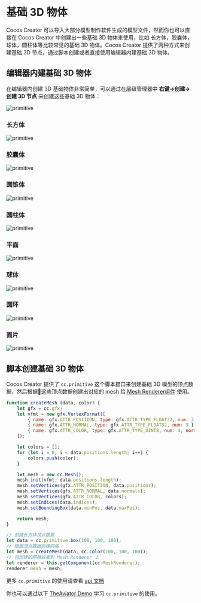 # 基础 3D 物体

Cocos Creator 可以导入大部分模型制作软件生成的模型文件，然而你也可以直接在 Cocos Creator 中创建出一些基础 3D 物体来使用，比如 长方体，胶囊体，球体，圆柱体等比较常见的基础 3D 物体。Cocos Creator 提供了两种方式来创建基础 3D 节点，通过脚本创建或者直接使用编辑器内建基础 3D 物体。

## 编辑器内建基础 3D 物体

在编辑器内创建 3D 基础物体非常简单，可以通过在层级管理器中 **右键->创建->创建 3D 节点** 来创建这些基础 3D 物体：

![primitive](./img/primitive-1.jpg)

### 长方体

![primitive](./img/primitive-2.jpg)

### 胶囊体

![primitive](./img/primitive-3.jpg)

### 圆锥体

![primitive](./img/primitive-4.jpg)

### 圆柱体

![primitive](./img/primitive-5.jpg)

### 平面

![primitive](./img/primitive-6.jpg)

### 球体

![primitive](./img/primitive-7.jpg)

### 圆环

![primitive](./img/primitive-8.jpg)

### 面片

![primitive](./img/primitive-9.jpg)

## 脚本创建基础 3D 物体

Cocos Creator 提供了 `cc.primitive` 这个脚本接口来创建基础 3D 模型的顶点数据，然后根据这些顶点数据创建出对应的 mesh 给 [Mesh Renderer组件](./mesh-renderer) 使用。

```js
function createMesh (data, color) {
    let gfx = cc.gfx;
    let vfmt = new gfx.VertexFormat([
        { name: gfx.ATTR_POSITION, type: gfx.ATTR_TYPE_FLOAT32, num: 3 },
        { name: gfx.ATTR_NORMAL, type: gfx.ATTR_TYPE_FLOAT32, num: 3 },
        { name: gfx.ATTR_COLOR, type: gfx.ATTR_TYPE_UINT8, num: 4, normalize: true },
    ]);

    let colors = [];
    for (let i = 0; i < data.positions.length; i++) {
        colors.push(color);
    }

    let mesh = new cc.Mesh();
    mesh.init(vfmt, data.positions.length);
    mesh.setVertices(gfx.ATTR_POSITION, data.positions);
    mesh.setVertices(gfx.ATTR_NORMAL, data.normals);
    mesh.setVertices(gfx.ATTR_COLOR, colors);
    mesh.setIndices(data.indices);
    mesh.setBoundingBox(data.minPos, data.maxPos);

    return mesh;
}

// 创建长方体顶点数据
let data = cc.primitive.box(100, 100, 100);
// 根据顶点数据创建网格
let mesh = createMesh(data, cc.color(100, 100, 100));
// 将创建的网格设置到 Mesh Renderer 上
let renderer = this.getComponent(cc.MeshRenderer);
renderer.mesh = mesh;
```

更多 `cc.primitive` 的使用请查看 [api 文档](https://docs.cocos2d-x.org/creator/2.1/api/en/modules/cc.html?q=primitive)

你也可以通过以下 [TheAviator Demo](https://github.com/2youyou2/TheAviator) 学习 `cc.primitive` 的使用。
